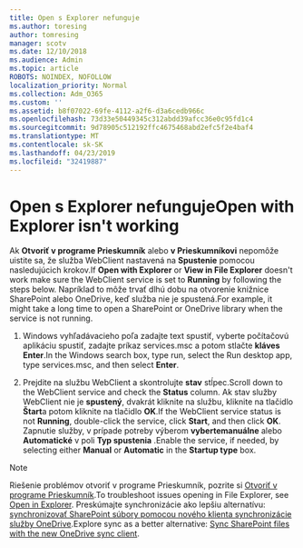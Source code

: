 ```yaml
---
title: Open s Explorer nefunguje
ms.author: toresing
author: tomresing
manager: scotv
ms.date: 12/10/2018
ms.audience: Admin
ms.topic: article
ROBOTS: NOINDEX, NOFOLLOW
localization_priority: Normal
ms.collection: Adm_O365
ms.custom: ''
ms.assetid: b8f07022-69fe-4112-a2f6-d3a6cedb966c
ms.openlocfilehash: 73d33e50449345c312abdd39afcc36e0c95fd1c4
ms.sourcegitcommit: 9d78905c512192ffc4675468abd2efc5f2e4baf4
ms.translationtype: MT
ms.contentlocale: sk-SK
ms.lasthandoff: 04/23/2019
ms.locfileid: "32419887"
---
```

# <a name="open-with-explorer-isnt-working"></a><span data-ttu-id="8ed0a-102">Open s Explorer nefunguje</span><span class="sxs-lookup"><span data-stu-id="8ed0a-102">Open with Explorer isn't working</span></span>

<span data-ttu-id="8ed0a-103">Ak **Otvoriť v programe Prieskumník** alebo **v Prieskumníkovi** nepomôže uistite sa, že služba WebClient nastavená na **Spustenie** pomocou nasledujúcich krokov.</span><span class="sxs-lookup"><span data-stu-id="8ed0a-103">If **Open with Explorer** or **View in File Explorer** doesn't work make sure the WebClient service is set to **Running** by following the steps below.</span></span> <span data-ttu-id="8ed0a-104">Napríklad to môže trvať dlhú dobu na otvorenie knižnice SharePoint alebo OneDrive, keď služba nie je spustená.</span><span class="sxs-lookup"><span data-stu-id="8ed0a-104">For example, it might take a long time to open a SharePoint or OneDrive library when the service is not running.</span></span> 
  
1. <span data-ttu-id="8ed0a-105">Windows vyhľadávacieho poľa zadajte text spustiť, vyberte počítačovú aplikáciu spustiť, zadajte príkaz services.msc a potom stlačte **kláves Enter**.</span><span class="sxs-lookup"><span data-stu-id="8ed0a-105">In the Windows search box, type run, select the Run desktop app, type services.msc, and then select **Enter**.</span></span>
    
2. <span data-ttu-id="8ed0a-106">Prejdite na službu WebClient a skontrolujte **stav** stĺpec.</span><span class="sxs-lookup"><span data-stu-id="8ed0a-106">Scroll down to the WebClient service and check the **Status** column.</span></span> <span data-ttu-id="8ed0a-107">Ak stav služby WebClient nie je **spustený**, dvakrát kliknite na službu, kliknite na tlačidlo **Štart**a potom kliknite na tlačidlo **OK**.</span><span class="sxs-lookup"><span data-stu-id="8ed0a-107">If the WebClient service status is not **Running**, double-click the service, click **Start**, and then click **OK**.</span></span> <span data-ttu-id="8ed0a-108">Zapnutie služby, v prípade potreby výberom **vybertemanuálne** alebo **Automatické** v poli **Typ spustenia** .</span><span class="sxs-lookup"><span data-stu-id="8ed0a-108">Enable the service, if needed, by selecting either **Manual** or **Automatic** in the **Startup type** box.</span></span> 
    
> [!NOTE]
> <span data-ttu-id="8ed0a-109">Riešenie problémov otvoriť v programe Prieskumník, pozrite si [Otvoriť v programe Prieskumník](https://go.microsoft.com/fwlink/?linkid=871665).</span><span class="sxs-lookup"><span data-stu-id="8ed0a-109">To troubleshoot issues opening in File Explorer, see [Open in Explorer](https://go.microsoft.com/fwlink/?linkid=871665).</span></span> <span data-ttu-id="8ed0a-110">Preskúmajte synchronizácie ako lepšiu alternatívu: [synchronizovať SharePoint súbory pomocou nového klienta synchronizácie služby OneDrive](https://go.microsoft.com/fwlink/?linkid=871666).</span><span class="sxs-lookup"><span data-stu-id="8ed0a-110">Explore sync as a better alternative: [Sync SharePoint files with the new OneDrive sync client](https://go.microsoft.com/fwlink/?linkid=871666).</span></span> 
  

